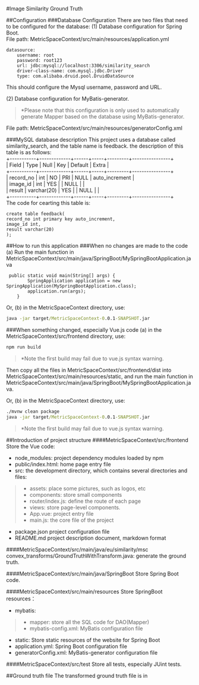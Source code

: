 #Image Similarity Ground Truth

##Configuration
###Database Configuration
There are two files that need to be configured for the database:
(1) Database configuration for Spring Boot.  
File path: MetricSpaceContext/src/main/resources/application.yml  
```
datasource:
    username: root
    password: root123
    url: jdbc:mysql://localhost:3306/similarity_search
    driver-class-name: com.mysql.jdbc.Driver
    type: com.alibaba.druid.pool.DruidDataSource
```
This should configure the Mysql username, password and URL.  

(2) Database configuration for MyBatis-generator.  
>*Please note that this configuration is only used to automatically generate Mapper based on the database using MyBatis-generator.  

File path: MetricSpaceContext/src/main/resources/generatorConfig.xml  

###MySQL database description
This project uses a database called similarity_search, and the table name is feedback. the description of this table is as follows:  
+-----------+-------------+------+-----+---------+----------------+  
| Field     | Type        | Null | Key | Default | Extra          |  
+-----------+-------------+------+-----+---------+----------------+  
| record_no | int         | NO   | PRI | NULL    | auto_increment |  
| image_id  | int         | YES  |     | NULL    |                |  
| result    | varchar(20) | YES  |     | NULL    |                |  
+-----------+-------------+------+-----+---------+----------------+  
The code for cearting this table is:  
```
create table feedback( 
record_no int primary key auto_increment, 
image_id int, 
result varchar(20)
);
```


##How to run this application
###When no changes are made to the code
(a) Run the main function in MetricSpaceContext/src/main/java/SpringBoot/MySpringBootApplication.java
```
 public static void main(String[] args) {
        SpringApplication application = new SpringApplication(MySpringBootApplication.class);
        application.run(args);
    }
```
Or, (b) in the MetricSpaceContext directory, use:
```cmd
java -jar target/MetricSpaceContext-0.0.1-SNAPSHOT.jar
```
###When something changed, especially Vue.js code
(a) in the MetricSpaceContext/src/frontend directory, use:
```cmd
npm run build
```
>*Note the first build may fail due to vue.js syntax warning.  

Then copy all the files in MetricSpaceContext/src/frontend/dist into
MetricSpaceContext/src/main/resources/static, and run the main function in MetricSpaceContext/src/main/java/SpringBoot/MySpringBootApplication.java.  

Or, (b) in the MetricSpaceContext directory, use:
```cmd
./mvnw clean package
java -jar target/MetricSpaceContext-0.0.1-SNAPSHOT.jar
```
>*Note the first build may fail due to vue.js syntax warning.  


##Introduction of project structure
####MetricSpaceContext/src/frontend
Store the Vue code:  
 + node_modules: project dependency modules loaded by npm  
 + public/index.html: home page entry file  
 + src: the development directory, which contains several directories and files:
>* assets: place some pictures, such as logos, etc
>* components: store small components
>* router/index.js: define the route of each page
>* views: store page-level components.
>* App.vue: project entry file
>* main.js: the core file of the project
 + package.json project configuration file   
 + README.md project description document, markdown format

####MetricSpaceContext/src/main/java/eu/similarity/msc
convex_transforms/GroundTruthWithTransform.java: generate the ground truth.  

####MetricSpaceContext/src/main/java/SpringBoot
Store Spring Boot code.

####MetricSpaceContext/src/main/resources
Store SpringBoot resources：  
 + mybatis:   
 >* mapper: store all the SQL code for DAO(Mapper)  
 >* mybatis-config.xml: MyBatis configuration file  
 + static: Store static resources of the website for Spring Boot  
 + application.yml: Spring Boot configuration file  
 + generatorConfig.xml: MyBatis-generator configuration file  

####MetricSpaceContext/src/test
Store all tests, especially JUint tests.
  
##Ground truth file
The transformed ground truth file is in 

